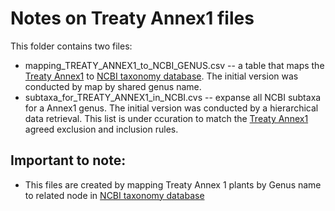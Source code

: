 # Notes on Treaty Annex1 files
This folder contains two files:
* mapping_TREATY_ANNEX1_to_NCBI_GENUS.csv -- a table that maps the [Treaty Annex1](https://www.fao.org/plant-treaty/areas-of-work/the-multilateral-system/annex1/en/) to [NCBI taxonomy database](https://www.ncbi.nlm.nih.gov/Taxonomy/). The initial version was conducted by map by shared genus name.
* subtaxa_for_TREATY_ANNEX1_in_NCBI.cvs -- expanse all NCBI subtaxa for a Annex1 genus. The initial version was conducted by a hierarchical data retrieval. This list is under ccuration to match the [Treaty Annex1](https://www.fao.org/plant-treaty/areas-of-work/the-multilateral-system/annex1/en/) agreed exclusion and inclusion rules.

## Important to note:

* This files are created by mapping Treaty Annex 1 plants by Genus name to related node in [NCBI taxonomy database](https://www.ncbi.nlm.nih.gov/Taxonomy/)
